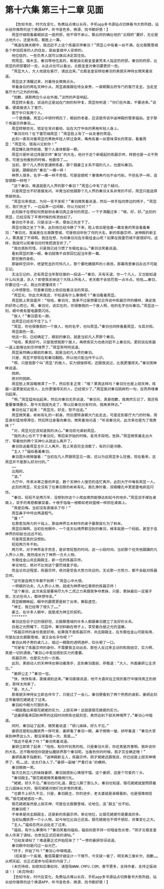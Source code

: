 # 第十六集 第三十二章 见面
        【告知书友，时代在变化，免费站点难以长存，手机app多书源站点切换看书大势所趋，站长给你推荐的这个换源APP，听书音色多、换源、找书都好使！】
       周显仔细观看着眼前这一座府邸，他不得不承认，飘云府的确比他的‘云翔府’要好，无论是占地大小，还是布局，都胜上一筹。
       “难道在姨夫眼中，我还赶不上这个炼器宗师秦羽？”周显心中有着一丝不满。在北极飘雪城各个参加招亲的人的住处，是由皇城中人安排的。
       地位低的，一些负责人就可以做出决定其住处。
       而周显、端木玉、秦羽等地位高的，都是由北极圣皇姜梵本人指定的府邸。秦羽的府邸，比周显的府邸要好一些，从这点也可以看出，北极圣皇对秦羽要更好一些。
       “周显大人，大人他就在客厅，请这边来。”北极圣皇安排给秦羽的美貌天神侍女微笑着说道。
       周显这才清醒过来，对着侍女微微点头。
       带着身后的两名天神仆从，周显直接跟在侍女身旁，一直朝飘云府专门的客厅走去，当走至客厅大门之外的时候。
       “抱歉，请那两位仆从在外面。”淡然的声音响起。
       周显转头看去，说话的正是站在门侧的秋仲复，周显吩咐道：“你们在外面，不要进来。”说着，便直接进入了客厅。
       客厅中只有两个人。
       一个是傀儡，周显心中顿时明白了，眼前的老者，应该是传说中迷神殿的管家福伯。至于那个炼器宗师秦羽……
       周显转移目光，锁定在背对着他，站在大厅中央的黑袍年轻人身上。
       “秦羽兄吗？在下雷罚城周显！”周显脸上有了一丝友善的笑容。
       此刻一直背对着周显的黑袍年轻人转过身来，嘴角有着一丝意味深长的笑容，看着周显：“周显兄，很高兴见到你！”
       周显瞳孔陡然收缩，整个人身体都是一颤。
       周显只是听说过炼器宗师‘秦羽’的大名，他对于这个新崛起的炼器宗师，样貌也是一点不熟悉，可是当他看到的时候，他震惊了……
       当初，那个凡人界的普通修炼者，那个跟姜立关系不错的凡人，也是叫秦羽。
       容貌，跟眼前的‘秦羽’一模一样！
       神界人很多，名字一模一样不奇怪。可是容貌呢？事情再巧也不会巧到，不但名字一样，连容貌都一样吧？
       “这个秦羽，难道就是凡人界的那个秦羽？”周显心中有了这个疑问。
       只是周显也不好直接发问，毕竟当初他跟那个凡人界的秦羽关系非常的不好。周显只能选择旁敲侧击。
       “周显兄来我这，为何一言不发呢？”秦羽微笑着说道，然后一挥手指向旁边的椅子，“周显兄，我们先坐下，一边品茶一边闲聊，你认为如何？”
       此刻脑子在想如何旁敲侧击秦羽真正身份的周显，一下子清醒过来：“哦，好，好。”此刻的周显，已经没有了平常时候的挥洒自如了。
       秦羽也不多说，只是淡淡一笑，便自己先坐下了。
       周显也随之坐了下来，此刻他已经冷静了下来，脸上依旧是挂着一幕友善的笑容看着秦羽：“秦羽兄，我虽是在北极飘雪城，可是依旧听到了你的大名，新的炼器宗师，迷神殿的新主人，果真是了不得啊。我还在想，为何秦羽兄在东极炫金山呢？如果在我雷罚城不是很好吗，这样，我就可以和秦羽兄时常把酒言欢了。”
       “我也感到可惜，只是我已经习惯了东极炫金山。”秦羽淡笑着说道。
       看到周显的第一眼，秦羽就情不自禁回忆起当年那一幕。
       那狂傲的身影。
       那破碎空间中，绝望死去的可怜凡人，那个要吃糖葫芦的小男孩，那幕场景秦羽永远不可能忘记。
       无法忘记的，还有周显当年那狂傲的一段话——“秦羽，天有天道，你一个凡人，又岂能知道什么叫天道，杀人？即使我杀掉这个大陆上所有人，老天都不会惩罚我一点半点。哈哈……秦羽，你要记住一点，我比你更懂得天！”
       心中想那些，可是秦羽脸上依旧挂着淡淡的笑容。
       “周显兄，你此次来我这，不知道有什么事情呢？”秦羽看着周显。
       周显脸上笑容盛开：“哈哈，秦羽兄，我来不过是想要见见传说中炼器宗师的模样，满足我的好奇心而已。啊，秦羽兄，说实在的，你很像我的一个故人啊，他的名字也叫秦羽。”周显这一刻，眼中竟有雷电霹雳闪烁。
       “故人？”秦羽眉毛一掀。
       这周显已经忍不住了么？
       “周显，你也很像我的一个故人，他的名字，也叫周显。”秦羽也同样看着周显，与其对视。
       周显面色一变。
       他这一刻，已经确定了，眼前的秦羽，就是当初凡人界那个秦羽。
       “哈哈，果真好巧，只是我想我那个故人，再修炼实力也绝对赶不上秦羽兄。更别说在炼器一道上能够达到宗师境界了。”周显笑呵呵说道。
       周显虽然确认眼前的秦羽，就是当初凡人界的秦羽。
       只是，周显不想现在和秦羽翻脸。所以他只能当作不认识。
       “啊，只是我那个叫‘周显’的故人，实力很强悍呢。还跟我说过，比我更懂得天。”秦羽笑眯眯说道。
       挑衅。
       绝对的挑衅。
       周显脸上笑容略微滞了一下，然后恢复正常：“哦？果真这样吗？秦羽兄也是上部天神，炼器一道更是如此惊人，比你更懂得天的人，已经很少了。”周显面对秦羽挑衅的一句，反而恭维秦羽起来。
       “啊。”周显猛地站起来，然后对秦羽无奈说道，“秦羽兄，真是抱歉，我竟然忘记了，我还有重要事情要办，那今天我就先走了，等以后秦羽兄有时间，我再来拜访。”
       秦羽也站了起来：“周显兄，好走，恕不远送。”
       周显微笑着，彬彬有礼的一躬身。然后便转身朝大门处走去，可是走到客厅大门的时候，周显身形猛地停滞住，然后转过身看向秦羽，微笑着询问道：“听说秦羽兄，此次来也是为了我表妹？”
       “对，周显兄应该知道我的决心。”秦羽目光直射周显。
       “我的决心也不下于秦羽兄，等招亲开始的时候，各凭手段吧。告辞。”周显微笑着走出大厅，带着他的两个天神仆从就这么离开了。
       秦羽目送着周显主仆三人离开，脸上笑容完全消散了，有的只是冷静。
       “主人？”福伯看着秦羽。
       秦羽眉头微微皱着：“当初在凡人界跟周显见一面，还以为这周显多么狂傲，现在看来，这周显并不是那么好对付的。”
       ……
       云翔府。
       “滚。”
       大厅中，传来冰寒之极的声音，数个天神仆人惶恐的连忙离开。此刻大厅中唯有周显一人。
       此刻的周显，完全没有了在秦羽那的彬彬有礼，面孔狰狞着，双眼瞳孔中更是雷电疯狂闪烁。
       “秦羽，短短不足两万年，没想到你这个小爬虫竟然能够达到如今的地步。”周显双手撑在桌面上，双手的青筋都暴突着，十根手指每一根都如老树盘根一样抓在桌面上。
       “真是后悔，当初没有直接杀了你！”
       周显鼻子中哼出两道粗气。
       “蓬！”
       在那愈加用力的十指上，那由神界古木制作的桌子霎那就化为了粉末。
       周显后悔啊，当初在他眼中，一个连天仙境界都没到的秦羽，根本就是一个蚂蚁。甚至于连神界的蚂蚁也远远不如。
       可是周显真的没想到。
       短短两万年不到。
       两万年，对于神界高手而言，是非常短暂的时间。这一小段时间。当初那个任凭他蹂躏的凡人界小人物，竟然成长为了神界一方大人物。
       东极炫金山岚玄殿殿主，新一任的炼器宗师。
       单论地位，绝对不比他这个雷罚城皇子低。
       而且论欢迎程度，炼器宗师，绝对是受各大势力欢迎的。无论那一方势力，都不会敌对炼器宗师。
       “这可是连两万年都不到啊！”周显心中大恨。
       一转眼的功夫，凡人界小人物，就成为神界地位尊崇的炼器宗师！
       “这个秦羽，此次肯定是要用尽九牛二虎之力来跟我争夺表妹，只是，表妹最后一定属于我，无论任何人，都休想夺走。”
       周显眼睛眯起，眼中的霹雳更是射了出来，撕裂虚空。
       “神王，我已经等了很久了……”
       姜立，在许多人眼中，就是成为神王的契机。
       *******
       秦羽这些日子过的很舒坦，北极飘雪城的许多人都跟秦羽建立了友好的关系。
       白昼之光照耀下，花园中，秦羽斜躺在椅子上，享受着白昼之光的温暖。
       “炼器宗师的身份真是好用，如果我不是炼器宗师，岚玄殿殿主，在东极炫金山可能有用，可是在这北极飘雪城，谁又会在乎你呢？”
       秦羽从椅子旁的桌几上，端过一精致的透明酒杯，仰头喝了一口。
       “可是有了炼器宗师的身份，不需要我主动出击，那些人反过来主动的和我结交，实力啊，真是一切的源泉。”秦羽心中愈加感到实力的重要。
       炼器宗师，也是实力的一方面。
       此刻，美丽动人的天神侍女移动着莲步，走到秦羽面前，恭敬道：“大人，外面姜妍公主求见。”
       “姜妍公主？”秦羽一怔。
       “快，快快有请，直接请到这来。”秦羽直接说道，他不大喜欢在正规的客厅中接待真正的朋友，那样太拘束了。
       “是，大人。”
       那美貌天神侍女立即去传令了，只是过了一会儿，秦羽便看到了两个熟悉的身影，姜妍此刻正带着银花姥姥走了过来。
       秦羽如今眼力可狠的多。
       一眼就看出来银花姥姥的实力，上部天神！这就是银花姥姥的实力。
       “这姜妍看来回到神界的这段时间修炼也挺刻苦，竟然达到下部天神境界了。”秦羽心中暗道。
       同时，秦羽站了起来，微笑着说道：“妍儿妹妹，好久不见。”
       姜妍还是和仙魔妖界一样可爱，姜妍看了秦羽一眼，鼻子微微一皱，娇哼着道：“秦羽大哥来到神界这么久，都没来看我一次。真是……”
       “我这不是来了吗？”秦羽笑着说道。
       姜妍立即笑了起来：“哈哈，和你开玩笑的啦，只是秦羽大哥，你还真是厉害啊。我听说你的大名，还不敢相信你就是仙魔妖界那个秦羽呢。当看到你的时候，我才完全确定哩！”
       姜妍扳着手指数到，“迷神殿新主人，炼器宗师，刚才姥姥还跟我说，你已经是上部天神境界了。呃……这，这太打击人了。”姜妍一副被‘严重打击’的模样。
       秦羽微微一笑。
       每次见到立儿的妹妹姜妍，秦羽就感到心情很不错。这个姜妍，这是个可爱的丫头。
       “秦羽殿主。”银花姥姥微笑着略微行礼。
       “姥姥，好久不见。”秦羽也行礼道，跟立儿聊了那么久，秦羽也知道，银花姥姥就是照顾着立儿姐妹长大的，银花姥姥对她们也非常的疼爱。
       “也算不上好久不见，只是，秦羽殿主，你的进步，老太婆就是亲眼看到，也是很难相信啊。”银花姥姥感叹一声。
       银花姥姥虽然是上部天神，可是在北极飘雪城，论地位，连‘殿主’也不如。
       而秦羽呢？
       不单单是岚玄殿殿主，还是新的炼器宗师。单论地位，比银花姥姥可是要高的多。
       当初仙魔妖界一个小人物，如今地位比自己还高。银花姥姥也不得不感叹，世事变化之大。
       “主人。”福伯忽然从远处走了过来。
       “福伯，有什么事情吗？”秦羽笑看向福伯，福伯则是手持一份暗金色长卷，“刚才北极圣皇命人传来了请帖，也参加正式招亲的请帖。”
       “已经发请帖了？难道要正式开始招亲了？”一旁的姜妍惊讶说道。
       秦羽眼中则是闪过一丝光芒。
       “终于，开始了吗？”秦羽心中喃喃道。
       （招亲是一个高潮，番茄需要仔细设计一下情节，今天就一章了，明天再三章补欠，抱歉……从明天起，也正式是参与招亲的内容了。）
       (未完待续，如欲知后事如何，请登陆WWW.CMFU.COM，章节更多，支持作者，支持正版阅读！)（未完待续）
       【告知书友，时代在变化，免费站点难以长存，手机app多书源站点切换看书大势所趋，站长给你推荐的这个换源APP，听书音色多、换源、找书都好使！】